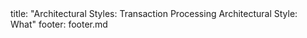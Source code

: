 <frontmatter>
title: "Architectural Styles: Transaction Processing Architectural Style: What"
footer: footer.md
</frontmatter>

<include src="navbar.md" boilerplate />

<include src="unit-inPage-asFlat.md" boilerplate />